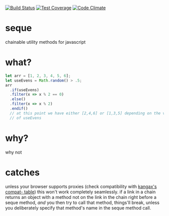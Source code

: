 [![Build Status](https://travis-ci.org/skeate/seque.svg?branch=master)](https://travis-ci.org/skeate/seque)
[![Test Coverage](https://codeclimate.com/github/skeate/seque/badges/coverage.svg)](https://codeclimate.com/github/skeate/seque/coverage)
[![Code Climate](https://codeclimate.com/github/skeate/seque/badges/gpa.svg)](https://codeclimate.com/github/skeate/seque)

# seque
chainable utility methods for javascript

# what?

```javascript
let arr = [1, 2, 3, 4, 5, 6];
let useEvens = Math.random() > .5;
arr
  .if(useEvens)
  .filter(x => x % 2 == 0)
  .else()
  .filter(x => x % 2)
  .endif()
  // at this point we have either [2,4,6] or [1,3,5] depending on the value
  // of useEvens
```

# why?

why not

# catches

unless your browser supports proxies (check compatibility with [kangax's compat-
table](https://kangax.github.io/compat-table/es6/#Proxy)) this won't work
completely seamlessly. if a link in a chain returns an object with a method not
on the link in the chain right before a seque method, *and* you then try to call
that method, things'll break, unless you deliberately specify that method's name
in the seque method call.
